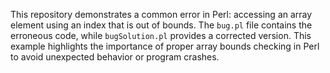 This repository demonstrates a common error in Perl: accessing an array element using an index that is out of bounds.  The `bug.pl` file contains the erroneous code, while `bugSolution.pl` provides a corrected version.  This example highlights the importance of proper array bounds checking in Perl to avoid unexpected behavior or program crashes.